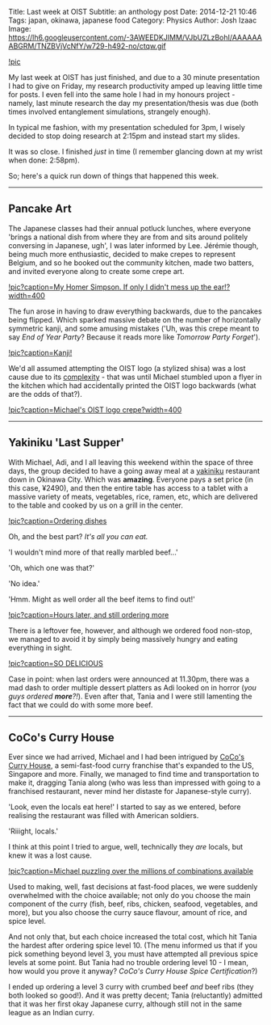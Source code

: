 Title: Last week at OIST
Subtitle: an anthology post
Date: 2014-12-21 10:46
Tags: japan, okinawa, japanese food
Category: Physics
Author: Josh Izaac
Image: https://lh6.googleusercontent.com/-3AWEEDKJIMM/VJbUZLzBohI/AAAAAAABGRM/TNZBVjVcNfY/w729-h492-no/ctqw.gif

[!pic](https://lh6.googleusercontent.com/-3AWEEDKJIMM/VJbUZLzBohI/AAAAAAABGRM/TNZBVjVcNfY/w729-h492-no/ctqw.gif)

<!-- PELICAN_BEGIN_SUMMARY -->

My last week at OIST has just finished, and due to a 30 minute presentation I had to give on Friday, my research productivity amped up leaving little time for posts. I even fell into the same hole I had in my honours project - namely, last minute research the day my presentation/thesis was due (both times involved entanglement simulations, strangely enough).

In typical me fashion, with my presentation scheduled for 3pm, I wisely decided to stop doing research at 2:15pm and instead start my slides.

<!-- PELICAN_END_SUMMARY -->

It was so close. I finished *just* in time (I remember glancing down at my wrist when done: 2:58pm).

So; here's a quick run down of things that happened this week.

---------------------------

## Pancake Art

The Japanese classes had their annual potluck lunches, where everyone 'brings a national dish from where they are from and sits around politely conversing in Japanese, ugh', I was later informed by Lee. Jérémie though, being much more enthusiastic, decided to make crepes to represent Belgium, and so he booked out the community kitchen, made two batters, and invited everyone along to create some crepe art.

[!pic?caption=My Homer Simpson. If only I didn't mess up the ear!?width=400](https://lh6.googleusercontent.com/-SZeLX39_D_E/VJQ3iv_PwAI/AAAAAAABGCY/EXVbun4meS0/w677-h902-no/2014-12-018.jpg)

The fun arose in having to draw everything backwards, due to the pancakes being flipped. Which sparked massive debate on the number of horizontally symmetric kanji, and some amusing mistakes ('Uh, was this crepe meant to say *End of Year Party*? Because it reads more like *Tomorrow Party Forget*'). 

[!pic?caption=Kanji!](https://lh5.googleusercontent.com/-0R0GvHMBWoY/VJYrmY0NA9I/AAAAAAABGQc/KnxOdWMeoYc/w677-h902-no/10497513_10204827421181597_948871769075938680_o.jpg)

We'd all assumed attempting the OIST logo (a stylized shisa) was a lost cause due to its [complexity](http://www.oist.jp/sites/default/files/photos/logo-from-tunnel.png) - that was until Michael stumbled upon a flyer in the kitchen which had accidentally printed the OIST logo backwards (what are the odds of that?).

[!pic?caption=Michael's OIST logo crepe?width=400](https://lh6.googleusercontent.com/-wQm7--kS-Fk/VJYrmxBolTI/AAAAAAABGQg/jeMqTE06izI/w677-h902-no/1014978_10204827414861439_4990551003385667188_o.jpg)

-----------------------

## Yakiniku 'Last Supper'

With Michael, Adi, and I all leaving this weekend within the space of three days, the group decided to have a going away meal at a [yakiniku](http://en.wikipedia.org/wiki/Yakiniku) restaurant down in Okinawa City. Which was **amazing**. Everyone pays a set price (in this case, ¥2490), and then the entire table has access to a tablet with a massive variety of meats, vegetables, rice, ramen, etc, which are delivered to the table and cooked by us on a grill in the center.

[!pic?caption=Ordering dishes](https://lh4.googleusercontent.com/-y8Qjn4b5GOw/VJQ4JudLxpI/AAAAAAABGAI/hA6XE3aty48/w1357-h902-no/DSC_0633.jpg)

Oh, and the best part? *It's all you can eat.*

'I wouldn't mind more of that really marbled beef...'

'Oh, which one was that?'

'No idea.'

'Hmm. Might as well order all the beef items to find out!'

[!pic?caption=Hours later, and still ordering more](https://lh4.googleusercontent.com/-bMvtnYBA0Qs/VJQ4KvLpimI/AAAAAAABGAQ/Bljw-2NZP0A/w1357-h902-no/DSC_0634.jpg)

There is a leftover fee, however, and although we ordered food non-stop, we managed to avoid it by simply being massively hungry and eating everything in sight. 

[!pic?caption=SO DELICIOUS](https://lh5.googleusercontent.com/-0Bk7K0iJJHU/VJQ4OAygluI/AAAAAAABGAw/bDuAHbNxcZ4/w1357-h902-no/DSC_0662.jpg)

Case in point: when last orders were announced at 11.30pm, there was a mad dash to order multiple dessert platters as Adi looked on in horror (*you guys ordered **more**?!*). Even after that, Tania and I were still lamenting the fact that we could do with some more beef.

----------------------------------

## CoCo's Curry House

Ever since we had arrived, Michael and I had been intrigued by [CoCo's Curry House](http://en.wikipedia.org/wiki/Ichibanya), a semi-fast-food curry franchise that's expanded to the US, Singapore and more. Finally, we managed to find time and transportation to make it, dragging Tania along (who was less than impressed with going to a franchised restaurant, never mind her distaste for Japanese-style curry).

'Look, even the locals eat here!' I started to say as we entered, before realising the restaurant was filled with American soldiers.

'Riiight, locals.'

I think at this point I tried to argue, well, technically they *are* locals, but knew it was a lost cause.

[!pic?caption=Michael puzzling over the millions of combinations available](https://lh5.googleusercontent.com/JsVn7DFKClb0TX3UFykMi6C44Gp5d92y--kmPYQvPMAE=w1356-h902-no)

Used to making, well, fast decisions at fast-food places, we were suddenly overwhelmed with the choice available; not only do you choose the main component of the curry (fish, beef, ribs, chicken, seafood, vegetables, and more), but you also choose the curry sauce flavour, amount of rice, and spice level.

And not only that, but each choice increased the total cost, which hit Tania the hardest after ordering spice level 10. (The menu informed us that if you pick something beyond level 3, you must have attempted all previous spice levels at some point. But Tania had no trouble ordering level 10 - I mean, how would you prove it anyway? *CoCo's Curry House Spice Certification*?) 

I ended up ordering a level 3 curry with crumbed beef *and* beef ribs (they both looked so good!). And it was pretty decent; Tania (reluctantly) admitted that it was her first okay Japanese curry, although still not in the same league as an Indian curry.

